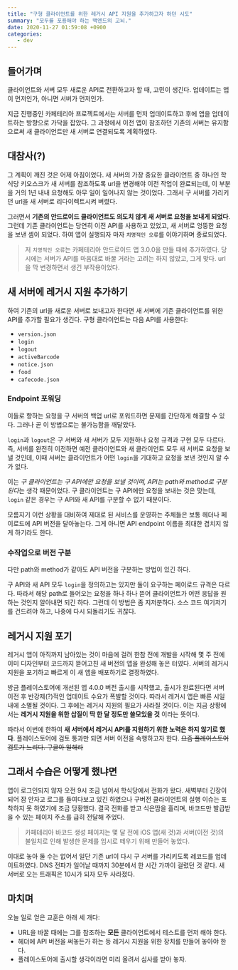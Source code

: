 ```yaml
---
title: "구형 클라이언트를 위한 레거시 API 지원을 추가하고자 하던 시도"
summary: "모두를 포용해야 하는 백엔드의 고뇌."
date: 2020-11-27 01:59:08 +0900
categories:
   - dev
---
```


## 들어가며

클라이언트와 서버 모두 새로운 API로 전환하고자 할 때, 고민이 생긴다. 업데이트는 앱이 먼저인가, 아니면 서버가 먼저인가.

지금 진행중인 카페테리아 프로젝트에서는 서버를 먼저 업데이트하고 후에 앱을 업데이트하는 방향으로 가닥을 잡았다. 그 과정에서 이전 앱이 참조하던 기존의 서버는 유지함으로써 새 클라이언트만 새 서버로 연결되도록 계획하였다.

## 대참사(?)

그 계획이 깨진 것은 어제 아침이었다. 새 서버의 가장 중요한 클라이언트 중 하나인 학식당 키오스크가 새 서버를 참조하도록 url을 변경해야 이전 작업이 완료되는데, 이 부분을 거의 1년 내내 요청해도 아무 일이 일어나지 않는 것이었다. 그래서 구 서버를 가리키던 url을 새 서버로 리다이렉트시켜 버렸다.

그러면서 **기존의 안드로이드 클라이언트도 의도치 않게 새 서버로 요청을 보내게 되었다**. 그런데 기존 클라이언트는 당연히 이전 API를 사용하고 있었고, 새 서버로 엉뚱한 요청을 보낸 셈이 되었다. 하여 앱이 실행되자 마자 `치명적인 오류`를 이야기하며 종료되었다.

> 저 `치명적인 오류`는 카페테리아 안드로이드 앱 3.0.0을 만들 때에 추가하였다. 당시에는 서버가 API를 마음대로 바꿀 거라는 고려는 하지 않았고, 그게 맞다. url을 막 변경하면서 생긴 부작용이었다.

## 새 서버에 레거시 지원 추가하기

하여 기존의 url을 새로운 서버로 보내고자 한다면 새 서버에 기존 클라이언트를 위한 API를 추가할 필요가 생긴다. 구형 클라이언트는 다음 API를 사용한다:

- `version.json`
- `login`
- `logout`
- `activeBarcode`
- `notice.json`
- `food`
- `cafecode.json`

### Endpoint 포워딩

이들로 향하는 요청을 구 서버의 백업 url로 포워드하면 문제를 간단하게 해결할 수 있다. 그러나 곧 이 방법으로는 불가능함을 깨달았다.

`login`과 `logout`은 구 서버와 새 서버가 모두 지원하나 요청 규격과 구현 모두 다르다. 즉, 서버를 완전히 이전하면 예전 클라이언트와 새 클라이언트 모두 새 서버로 요청을 보낼 것인데, 이때 서버는 클라이언트가 어떤 `login`을 기대하고 요청을 보낸 것인지 알 수가 없다.

이는 *구 클라이언트는 구 API에만 요청을 보낼 것이며, API는 path와 method로 구분된다*는 생각 때문이었다. 구 클라이언트는 구 API에만 요청을 보내는 것은 맞는데, `login` 같은 경우는 구 API와 새 API를 구분할 수 없기 때문이다.

모름지기 이런 상황을 대비하여 제대로 된 서비스를 운영하는 주체들은 보통 헤더나 페이로드에 API 버전을 달아놓는다. 그게 아니면 API endpoint 이름을 최대한 겹치지 않게 하기라도 한다.

### 수작업으로 버전 구분

다만 path와 method가 같아도 API 버전을 구분하는 방법이 있긴 하다.

구 API와 새 API 모두 `login`을 정의하고는 있지만 둘이 요구하는 페이로드 규격은 다르다. 따라서 해당 path로 들어오는 요청을 하나 하나 뜯어 클라이언트가 어떤 응답을 원하는 것인지 알아내면 되긴 하다. 그런데 이 방법은 좀 지저분하다. 소스 코드 여기저기를 건드려야 하고, 나중에 다시 되돌리기도 귀찮다.

## 레거시 지원 포기

레거시 앱이 아직까지 남아있는 것이 마음에 걸려 한참 전에 개발을 시작해 몇 주 전에 이미 디자인부터 코드까지 뜯어고친 새 버전의 앱을 완성해 놓은 터였다. 서버의 레거시 지원을 포기하고 빠르게 이 새 앱을 배포하기로 결정하였다.

방금 플레이스토어에 개선된 앱 4.0.0 버전 출시를 시작했고, 출시가 완료된다면 서버 이전 후 반강제(?)적인 업데이트 수요가 폭발할 것이다. 따라서 레거시 앱은 빠른 시일 내에 소멸될 것이다. 그 후에는 레거시 지원의 필요가 사라질 것이다. 이는 지금 상황에서는 **레거시 지원을 위한 삽질이 딱 한 달 정도만 쓸모있을 것** 이라는 뜻이다.

따라서 이번에 한하여 **새 서버에서 레거시 API를 지원하기 위한 노력은 하지 않기로 했다**. 플레이스토어에 검토 통과만 되면 서버 이전을 속행하고자 한다. ~~요즘 플레이스토어 검토가 느리다. 구글아 일해라~~

## 그래서 수습은 어떻게 했냐면

앱이 로그인되지 않자 오전 9시 조금 넘어서 학식당에서 전화가 왔다. 새벽부터 긴장이 되어 잠 안자고 로그를 들여다보고 있긴 하였으나 구버전 클라이언트의 실행 이슈는 포착하지 못 하였기에 조금 당황했다. 결국 전화를 받고 식은땀을 흘리며, 바코드만 발급받을 수 있는 페이지 주소를 급히 전달해 주었다.

> 카페테리아 바코드 생성 페이지는 몇 달 전에 iOS 앱(새 것)과 서버(이전 것)의 불일치로 인해 발생한 문제를 임시로 떼우기 위해 만들어 놓았다.

이대로 놓아 둘 수는 없어서 일단 기존 url이 다시 구 서버를 가리키도록 레코드를 업데이트하였다. DNS 전파가 일어날 때까지 30분에서 한 시간 가까이 걸렸던 것 같다. 새 서버로 오는 트래픽은 10시가 되자 모두 사라졌다.

## 마치며

오늘 일로 얻은 교훈은 아래 세 개다:

- URL을 바꿀 때에는 그를 참조하는 **모든** 클라이언트에서 테스트를 먼저 해야 한다.
- 헤더에 API 버전을 써놓든가 하는 등 레거시 지원을 위한 장치를 만들어 놓아야 한다.
- 플레이스토어에 출시할 생각이라면 미리 올려서 심사를 받아 놓자.
